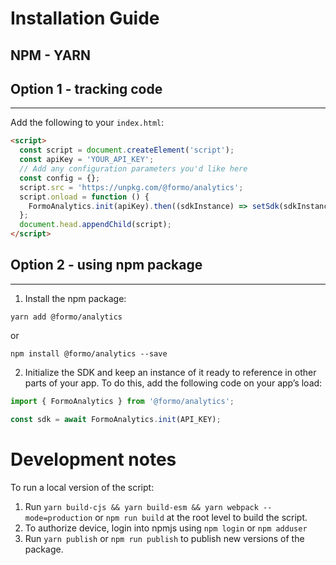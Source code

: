 # Installation Guide

## NPM - YARN

## Option 1 - tracking code

---

Add the following to your `index.html`:

```html
<script>
  const script = document.createElement('script');
  const apiKey = 'YOUR_API_KEY';
  // Add any configuration parameters you'd like here
  const config = {};
  script.src = 'https://unpkg.com/@formo/analytics';
  script.onload = function () {
    FormoAnalytics.init(apiKey).then((sdkInstance) => setSdk(sdkInstance));
  };
  document.head.appendChild(script);
</script>
```

## Option 2 - using npm package

---

1. Install the npm package:

```
yarn add @formo/analytics
```

or

```
npm install @formo/analytics --save
```

2. Initialize the SDK and keep an instance of it ready to reference in other parts of your app. To do this, add the following code on your app’s load:

```jsx
import { FormoAnalytics } from '@formo/analytics';

const sdk = await FormoAnalytics.init(API_KEY);
```

# Development notes

To run a local version of the script:

1. Run `yarn build-cjs && yarn build-esm && yarn webpack --mode=production` or `npm run build` at the root level to build the script.
2. To authorize device, login into npmjs using `npm login` or `npm adduser`
3. Run `yarn publish` or `npm run publish` to publish new versions of the package.
